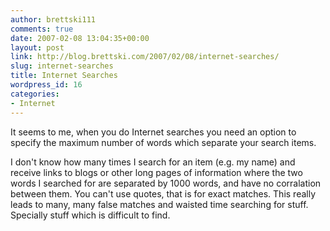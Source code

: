 ```yaml
---
author: brettski111
comments: true
date: 2007-02-08 13:04:35+00:00
layout: post
link: http://blog.brettski.com/2007/02/08/internet-searches/
slug: internet-searches
title: Internet Searches
wordpress_id: 16
categories:
- Internet
---
```


It seems to me, when you do Internet searches you need an option to specify the maximum number of words which separate your search items.

I don't know how many times I search for an item (e.g. my name) and receive links to blogs or other long pages of information where the two words I searched for are separated by 1000 words, and have no corralation between them.  You can't use quotes, that is for exact matches.  This really leads to many, many false matches and waisted time searching for stuff.  Specially stuff which is difficult to find.
